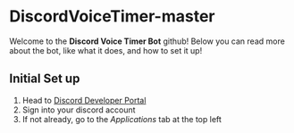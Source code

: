 # DiscordVoiceTimer-master

Welcome to the **Discord Voice Timer Bot** github! Below you can read more about the bot, like what it does, and how to set it up!

## Initial Set up

1. Head to [Discord Developer Portal](https://discord.com/developers/applications)
2. Sign into your discord account
3. If not already, go to the _Applications_ tab at the top left
